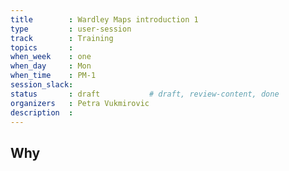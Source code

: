 ```yaml
---
title        : Wardley Maps introduction 1
type         : user-session
track        : Training
topics       : 
when_week    : one
when_day     : Mon
when_time    : PM-1
session_slack:
status       : draft           # draft, review-content, done
organizers   : Petra Vukmirovic
description  : 
---
```


## Why

<!--Add intro-->

